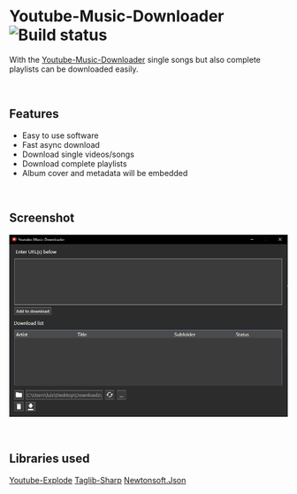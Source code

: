 # Youtube-Music-Downloader ![Build status](https://github.com/wallabag/android-app/workflows/CI/badge.svg?branch=master)

With the [Youtube-Music-Downloader](https://github.com/LuisTschurtschenthaler/Youtube-Music-Downloader/releases/tag/Music) single songs but also complete playlists can be downloaded easily.

<br />

## Features
- Easy to use software
- Fast async download
- Download single videos/songs
- Download complete playlists
- Album cover and metadata will be embedded

<br />

## Screenshot

[<img src="/images/screenshot-1.png">](/images/screenshot-1.png)

<br />

## Libraries used

[Youtube-Explode](https://github.com/Tyrrrz/YoutubeExplode)
[Taglib-Sharp](https://github.com/mono/taglib-sharp)
[Newtonsoft.Json](https://www.newtonsoft.com/json)

<br />
